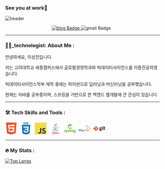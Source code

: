 ### See you at work👋
![header](https://capsule-render.vercel.app/api?type=transparent&color=auto&height=300&section=header&text=it%20is%20what%20it%20is%20sss&fontSize=90)

<!--
**itiswhatitissss/itiswhatitissss** is a ✨ _special_ ✨ repository because its `README.md` (this file) appears on your GitHub profile.
Here are some ideas to get you started:
- 🔭 I’m currently working on ...
- 🌱 I’m currently learning ...
- 👯 I’m looking to collaborate on ...
- 🤔 I’m looking for help with ...
- 💬 Ask me about ...
- 📫 How to reach me: ...
- 😄 Pronouns: ...
- ⚡ Fun fact: ...
-->



<div id="badges" align="center">
  <a href="https://blog.naver.com/yeeun_noh">
    <img src="https://img.shields.io/badge/My Blog-black?style=for-the-badge&logo=blogger&logoColor=white" alt="blog Badge"/>
  </a>
  <img src="https://img.shields.io/badge/pkmm1008@naver.com-red?style=for-the-badge&logo=gmail&logoColor=white" alt="gmail Badge"/>&nbsp;
  <img src="https://komarev.com/ghpvc/?username=your-github-itiswhatitissss&style=flat-square&color=blue" alt=""/>
</div>


---

### 🏋️‍♂️_technologist: About Me :

안녕하세요, 이성진입니다.

저는 고려대학교 세종캠퍼스에서 글로벌경영학과와 빅데이터사이언스를 이중전공하였습니다.

빅데이터사이언스학부 재학 중에는 파이썬으로 딥러닝과 머신러닝을 공부했습니다.

현재는 자바를 공부중이며, 스프링을 기반으로 한 백엔드 웹개발에 큰 관심이 있습니다.




---

### :hammer_and_wrench: Tech Skills and Tools :

<div>
  <img src="https://github.com/devicons/devicon/blob/master/icons/html5/html5-original.svg" title="HTML5" alt="HTML" width="40" height="40"/>&nbsp;
  <img src="https://github.com/devicons/devicon/blob/master/icons/css3/css3-plain-wordmark.svg"  title="CSS3" alt="CSS" width="40" height="40"/>&nbsp;
  <img src="https://github.com/devicons/devicon/blob/master/icons/javascript/javascript-original.svg" title="JavaScript" alt="JavaScript" width="40" height="40"/>&nbsp;
  <img src="https://github.com/devicons/devicon/blob/master/icons/java/java-original-wordmark.svg" title="Java" alt="Java" width="40" height="40"/>&nbsp;
  <img src="https://github.com/devicons/devicon/blob/master/icons/spring/spring-original-wordmark.svg" title="Spring" alt="Spring" width="40" height="40"/>&nbsp;
  <img src="https://github.com/devicons/devicon/blob/master/icons/mysql/mysql-original-wordmark.svg" title="MySQL"  alt="MySQL" width="40" height="40"/>&nbsp;
  <img src="https://github.com/devicons/devicon/blob/master/icons/git/git-original-wordmark.svg" title="Git" **alt="Git" width="40" height="40"/>
</div>


---

### :fire: My Stats :

[![Top Langs](https://github-readme-stats.vercel.app/api/top-langs/?username=yeeun-noh&layout=compact)](https://github.com/itiswhatitissss/github-readme-stats)
